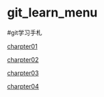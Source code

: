 git\_learn\_menu
===============

#git学习手札

[charpter01]("#charpter01.md")

[charpter02]("#chartpter02.md")

[charpter03]("#chartpter03.md")

[charpter04]("#chartpter04.md")
